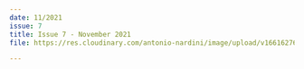 ```yaml
---
date: 11/2021
issue: 7
title: Issue 7 - November 2021
file: https://res.cloudinary.com/antonio-nardini/image/upload/v1661627632/Upton%20Times/Issue_7_Upton_November_2021_Upton_Times_v1_A4_Web_f9clc2.pdf

---
```

